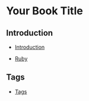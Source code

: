 # Your Book Title

## Introduction
* [Introduction](README.md)

* [Ruby](Ruby.md)

## Tags
  * [Tags](tags.md)